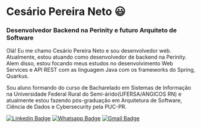 # Cesário Pereira Neto :smiley:
### Desenvolvedor Backend na Perinity e futuro Arquiteto de Software

Olá! Eu me chamo Cesário Pereira Neto e sou desenvolvedor web. Atualmente, estou atuando como desenvolvedor de backend na Perinity. Alem disso, estou focando meus estudos no desenvolvimento Web Services e API REST com as linguagem Java com os frameworks do Spring, Quarkus. 

Sou aluno formando do curso de Bacharelado em Sistemas de Informação na Universidade Federal Rural do Semi-árido(UFERSA/ANGICOS RN) e atualmente estou fazendo pós-graduação em Arquitetura de Software, Ciência de Dados e Cybersecurity pela PUC-PR.

[![Linkedin Badge](https://img.shields.io/badge/-LinkedIn-blue?style=flat-square&logo=Linkedin&logoColor=white&link=https://www.linkedin.com/in/cesarionto/)](https://www.linkedin.com/in/cesarionto)
[![Whatsapp Badge](https://img.shields.io/badge/-Whatsapp-4CA143?style=flat-square&labelColor=4CA143&logo=whatsapp&logoColor=white&link=https://api.whatsapp.com/send?phone=5584991011436&text=Ol%C3%A1%2C%20eu%20vim%20atrav%C3%A9s%20do%20Github.%20Tudo%20Bem%3F)](https://api.whatsapp.com/send?phone=5584991011436&text=Ol%C3%A1%2C%20eu%20vim%20atrav%C3%A9s%20do%20Github.%20Tudo%20Bem%3F)
[![Gmail Badge](https://img.shields.io/badge/-Gmail-c14438?style=flat-square&logo=Gmail&logoColor=white&link=mailto:cesariopereiraneto@gmail.com)](mailto:cesariopereiraneto@gmail.com)
